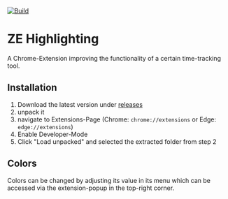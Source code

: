 [![Build](https://github.com/MichaelHolley/ze-highlighting/actions/workflows/CI.yml/badge.svg?branch=main)](https://github.com/MichaelHolley/ze-highlighting/actions/workflows/CI.yml)

# ZE Highlighting

A Chrome-Extension improving the functionality of a certain time-tracking tool.

## Installation

1. Download the latest version under [releases](https://github.com/MichaelHolley/ze-highlighting/releases)
2. unpack it
3. navigate to Extensions-Page (Chrome: `chrome://extensions` or Edge: `edge://extensions`)
4. Enable Developer-Mode
5. Click "Load unpacked" and selected the extracted folder from step 2

## Colors

Colors can be changed by adjusting its value in its menu which can be accessed via the extension-popup in the top-right corner.
